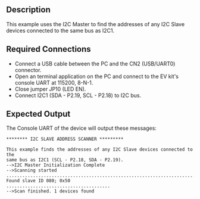 ## Description
This example uses the I2C Master to find the addresses of any I2C Slave devices connected to the same bus as I2C1.

## Required Connections

-   Connect a USB cable between the PC and the CN2 (USB/UART0) connector.
-   Open an terminal application on the PC and connect to the EV kit's console UART at 115200, 8-N-1.
-   Close jumper JP10 (LED EN).
-   Connect I2C1 (SDA - P2.19, SCL - P2.18) to I2C bus.

## Expected Output

The Console UART of the device will output these messages:

```
******** I2C SLAVE ADDRESS SCANNER *********

This example finds the addresses of any I2C Slave devices connected to the
same bus as I2C1 (SCL - P2.18, SDA - P2.19).
-->I2C Master Initialization Complete
-->Scanning started
.........................................................................
Found slave ID 080; 0x50
.......................................
-->Scan finished. 1 devices found
```
